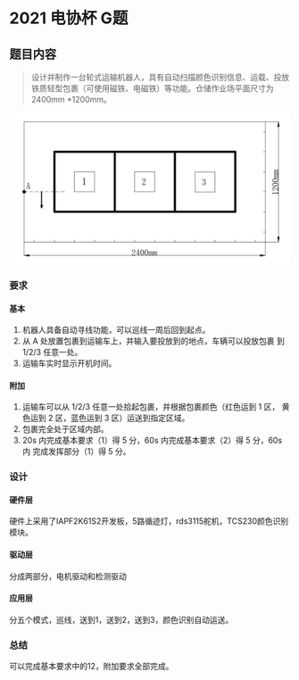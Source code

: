 # 2021 电协杯 G题

## 题目内容

> 设计并制作一台轮式运输机器人，具有自动扫描颜色识别信息、运载、投放 铁质轻型包裹（可使用磁铁、电磁铁）等功能。仓储作业场平面尺寸为 2400mm  *1200mm。

![image-20210531231808909](https://github.com/picronsin/2021-G_group/blob/master/image-20210531231808909.png?raw=true)

### 要求

#### 基本

1. 机器人具备自动寻线功能，可以巡线一周后回到起点。
2. 从 A 处放置包裹到运输车上，并输入要投放到的地点，车辆可以投放包裹 到 1/2/3 任意一处。
3. 运输车实时显示开机时间。

#### 附加

1. 运输车可以从 1/2/3 任意一处拾起包裹，并根据包裹颜色（红色运到 1 区， 黄色运到 2 区，蓝色运到 3 区）运送到指定区域。
2. 包裹完全处于区域内部。
3. 20s 内完成基本要求（1）得 5 分，60s 内完成基本要求（2）得 5 分，60s 内 完成发挥部分（1）得 5 分。

### 设计

#### 硬件层

硬件上采用了IAPF2K61S2开发板，5路循迹灯，rds3115舵机，TCS230颜色识别模块。

#### 驱动层

分成两部分，电机驱动和检测驱动

#### 应用层

分五个模式，巡线，送到1，送到2，送到3，颜色识别自动运送。

### 总结

可以完成基本要求中的12，附加要求全部完成。

